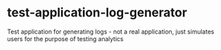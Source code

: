 # test-application-log-generator
Test application for generating logs - not a real application, just simulates users for the purpose of testing analytics

